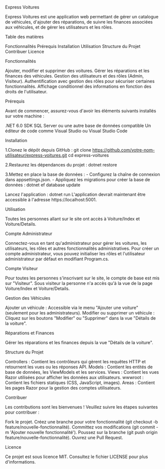 Express Voitures

Express Voitures est une application web permettant de gérer un catalogue de véhicules, d'ajouter des réparations, de suivre les finances associées aux véhicules, et de gérer les utilisateurs et les rôles.

Table des matières

  Fonctionnalités
  Prérequis
  Installation
  Utilisation
  Structure du Projet
  Contribuer
  Licence

Fonctionnalités

  Ajouter, modifier et supprimer des voitures.
  Gérer les réparations et les finances des véhicules.
  Gestion des utilisateurs et des rôles (Admin, Visiteur).
  Authentification avec gestion des rôles pour sécuriser certaines fonctionnalités.
  Affichage conditionnel des informations en fonction des droits de l'utilisateur.

Prérequis

Avant de commencer, assurez-vous d'avoir les éléments suivants installés sur votre machine :

  .NET 6.0 SDK
  SQL Server ou une autre base de données compatible
  Un éditeur de code comme Visual Studio ou Visual Studio Code

Installation

1.Clonez le dépôt depuis GitHub :
  git clone https://github.com/votre-nom-utilisateur/express-voitures.git
  cd express-voitures

2.Restaurez les dépendances du projet :
  dotnet restore

3.Mettez en place la base de données :
    - Configurez la chaîne de connexion dans appsettings.json.
    - Appliquez les migrations pour créer la base de données :
                  dotnet ef database update

Lancez l'application :
    dotnet run
    L'application devrait maintenant être accessible à l'adresse https://localhost:5001.

Utilisation

Toutes les personnes allant sur le site ont accès à Voiture/Index et Voiture/Details.

Compte Administrateur

   Connectez-vous en tant qu'administrateur pour gérer les voitures, les utilisateurs, les rôles et autres fonctionnalités administratives.
   Pour créer un compte administrateur, vous pouvez initialiser les rôles et l'utilisateur administrateur par défaut en modifiant Program.cs.

Compte Visiteur

  Pour toutes les personnes s'inscrivant sur le site, le compte de base est mis sur "Visiteur".
  Sous visiteur la personne n'a accès qu'à la vue de la page Voiture/Index et Voiture/Details.

Gestion des Véhicules

  Ajouter un véhicule : Accessible via le menu "Ajouter une voiture" (seulement pour les administrateurs).
  Modifier ou supprimer un véhicule : Cliquez sur les boutons "Modifier" ou "Supprimer" dans la vue "Détails de la voiture".

Réparations et Finances

  Gérer les réparations et les finances depuis la vue "Détails de la voiture".

Structure du Projet

  Controllers : Contient les contrôleurs qui gèrent les requêtes HTTP et retournent les vues ou les réponses API.
  Models : Contient les entités de base de données, les ViewModels et les services.
  Views : Contient les vues Razor utilisées pour afficher les données aux utilisateurs.
  wwwroot : Contient les fichiers statiques (CSS, JavaScript, images).
  Areas : Contient les pages Razor pour la gestion des comptes utilisateurs.

Contribuer

Les contributions sont les bienvenues ! Veuillez suivre les étapes suivantes pour contribuer :

  Fork le projet.
  Créez une branche pour votre fonctionnalité (git checkout -b feature/nouvelle-fonctionnalité).
  Committez vos modifications (git commit -m 'Ajouter nouvelle fonctionnalité').
  Poussez sur la branche (git push origin feature/nouvelle-fonctionnalité).
  Ouvrez une Pull Request.

Licence

Ce projet est sous licence MIT. Consultez le fichier LICENSE pour plus d'informations.
